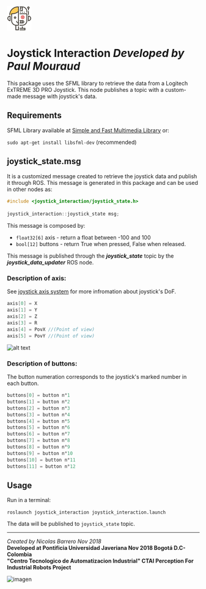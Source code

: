 ![imagen](https://raw.githubusercontent.com/ctaipuj/human_robot_interaction/master/human_robot_module.png)
# Joystick Interaction *Developed by Paul Mouraud*

This package uses the SFML library to retrieve the data from a Logitech ExTREME 3D PRO Joystick. This node publishes a topic with a custom-made message with joystick's data.

## Requirements

SFML Library available at [Simple and Fast Multimedia Library](https://www.sfml-dev.org/) or:

`sudo apt-get install libsfml-dev` (recommended)

## joystick_state.msg

It is a customized message created to retrieve the joystick data and publish it through ROS. This message is generated in this package and can be used in other nodes as: 

```c++
#include <joystick_interaction/joystick_state.h>

joystick_interaction::joystick_state msg;
```
This message is composed by:
- `float32[6]` axis - return a float between -100 and 100
- `bool[12]` buttons - return True when pressed, False when released.

This message is published through the *__joystick_state__* topic by the *__joystick_data_updater__* ROS node.

### Description of axis:
 See [joystick axis system](https://www.sfml-dev.org/documentation/2.5.0/classsf_1_1Joystick.php#a48db337092c2e263774f94de6d50baa7) for more infromation about joystick's DoF.
 
```c++
axis[0] = X
axis[1] = Y
axis[2] = Z
axis[3] = R
axis[4] = PovX //(Point of view)
axis[5] = PovY //(Point of view)
```
<img src="https://upload.wikimedia.org/wikipedia/commons/thumb/f/fc/JoystickDirections.svg/560px-JoystickDirections.svg.png" alt="alt text" width="250" height="250">

### Description of buttons:
The button numeration corresponds to the joystick's marked number in each button.

```c++
buttons[0] = button n°1
buttons[1] = button n°2
buttons[2] = button n°3
buttons[3] = button n°4
buttons[4] = button n°5
buttons[5] = button n°6
buttons[6] = button n°7
buttons[7] = button n°8
buttons[8] = button n°9
buttons[9] = button n°10
buttons[10] = button n°11
buttons[11] = button n°12
```
## Usage

Run in a terminal:

`roslaunch joystick_interaction joystick_interaction.launch`

The data will be published to `joystick_state` topic.

***
*Created by Nicolas Barrero Nov 2018*  
**Developed at Pontificia Universidad Javeriana Nov 2018 Bogotá D.C-Colombia**  
**"Centro Tecnologico de Automatizacion Industrial" CTAI
Perception For Industrial Robots Project**

![imagen](https://bit.ly/2qVzHyL)
